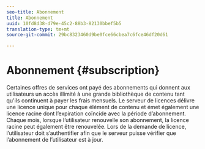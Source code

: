 ```yaml
---
seo-title: Abonnement
title: Abonnement
uuid: 10fd8d38-d79e-45c2-88b3-82130bbef5b5
translation-type: tm+mt
source-git-commit: 29bc8323460d9be0fce66cbea7c6fce46df20d61

---
```



# Abonnement {#subscription}

Certaines offres de services ont payé des abonnements qui donnent aux utilisateurs un accès illimité à une grande bibliothèque de contenu tant qu&#39;ils continuent à payer les frais mensuels. Le serveur de licences délivre une licence unique pour chaque élément de contenu et émet également une licence racine dont l’expiration coïncide avec la période d’abonnement. Chaque mois, lorsque l’utilisateur renouvelle son abonnement, la licence racine peut également être renouvelée. Lors de la demande de licence, l’utilisateur doit s’authentifier afin que le serveur puisse vérifier que l’abonnement de l’utilisateur est à jour.
